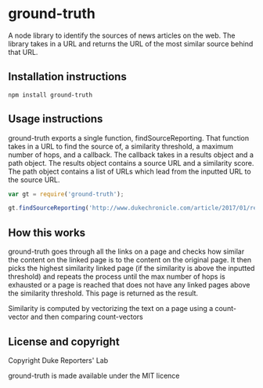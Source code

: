 # ground-truth

A node library to identify the sources of news articles on the web. The library takes in a URL and returns the URL of the most similar source behind that URL. 

## Installation instructions

```
npm install ground-truth

```

## Usage instructions

ground-truth exports a single function, findSourceReporting. That function takes in a URL to find the source of, a similarity threshold, a maximum number of hops, and a callback. The callback takes in a results object and a path object. The results object contains a source URL and a similarity score. The path object contains a list of URLs which lead from the inputted URL to the source URL.

```javascript
var gt = require('ground-truth');

gt.findSourceReporting('http://www.dukechronicle.com/article/2017/01/report-duke-head-coach-mike-krzyzewski-disciplines-team-following-loss-to-n-c-state', 0.5, 15, function(results, path) {console.log("RESULT: " + JSON.stringify(results) + " " + "PATH: " + JSON.stringify(path))});
```

## How this works
ground-truth goes through all the links on a page and checks how similar the content on the linked page is to the content on the original page. It then picks the highest similarity linked page (if the similarity is above the inputted threshold) and repeats the process until the max number of hops is exhausted or a page is reached that does not have any linked pages above the similarity threshold. This page is returned as the result.

Similarity is computed by vectorizing the text on a page using a count-vector and then comparing count-vectors

## License and copyright

Copyright Duke Reporters' Lab

ground-truth is made available under the MIT licence


